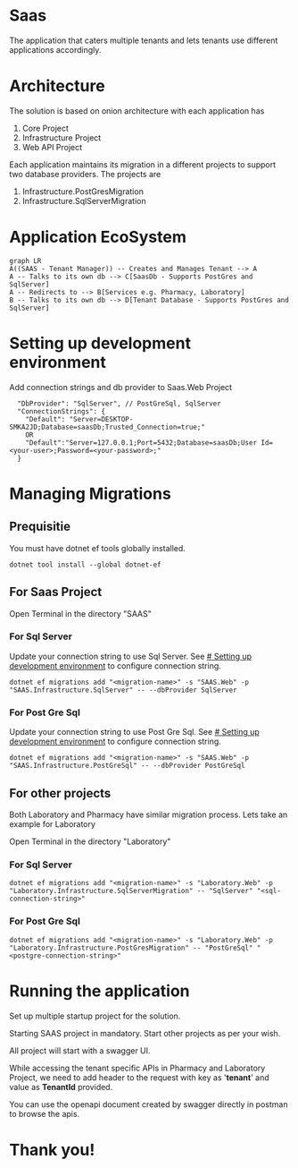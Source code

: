 # Saas

The application that caters multiple tenants and lets tenants use different applications accordingly.

# Architecture

The solution is based on onion architecture with each application has 
1. Core Project
2. Infrastructure Project
3. Web API Project

Each application maintains its migration in a different projects to support two database providers. The projects are
1. Infrastructure.PostGresMigration
2. Infrastructure.SqlServerMigration

# Application EcoSystem

```mermaid
graph LR
A((SAAS - Tenant Manager)) -- Creates and Manages Tenant --> A
A -- Talks to its own db --> C[SaasDb - Supports PostGres and SqlServer]
A -- Redirects to --> B[Services e.g. Pharmacy, Laboratory]
B -- Talks to its own db --> D[Tenant Database - Supports PostGres and SqlServer]
```

# Setting up development environment

Add connection strings and db provider to Saas.Web Project

```
  "DbProvider": "SqlServer", // PostGreSql, SqlServer
  "ConnectionStrings": {
    "Default": "Server=DESKTOP-SMKA2JD;Database=saasDb;Trusted_Connection=true;"
    OR
    "Default":"Server=127.0.0.1;Port=5432;Database=saasDb;User Id=<your-user>;Password=<your-password>;"
  }
```

# Managing Migrations
## Prequisitie
You must have dotnet ef tools globally installed.

```
dotnet tool install --global dotnet-ef
```

## For Saas Project

Open Terminal in the directory "SAAS"

### For Sql Server
Update your connection string to use Sql Server.
See [# Setting up development environment](#setting-up-development-environment) to configure connection string.
```
dotnet ef migrations add "<migration-name>" -s "SAAS.Web" -p "SAAS.Infrastructure.SqlServer" -- --dbProvider SqlServer
```
### For Post Gre Sql
Update your connection string to use Post Gre Sql.
See [# Setting up development environment](#setting-up-development-environment) to configure connection string.
```
dotnet ef migrations add "<migration-name>" -s "SAAS.Web" -p "SAAS.Infrastructure.PostGreSql" -- --dbProvider PostGreSql
```


## For other projects

Both Laboratory and Pharmacy have similar migration process.
Lets take an example for Laboratory


Open Terminal in the directory "Laboratory"


### For Sql Server
```
dotnet ef migrations add "<migration-name>" -s "Laboratory.Web" -p "Laboratory.Infrastructure.SqlServerMigration" -- "SqlServer" "<sql-connection-string>"
```

### For Post Gre Sql
```
dotnet ef migrations add "<migration-name>" -s "Laboratory.Web" -p "Laboratory.Infrastructure.PostGresMigration" -- "PostGreSql" "<postgre-connection-string>"
```


# Running the application

Set up multiple startup project for the solution.

Starting SAAS project in mandatory.
Start other projects as per your wish.

All project will start with a swagger UI.

While accessing the tenant specific APIs in Pharmacy and Laboratory Project,
we need to add header to the request with key as '**tenant**' and value as **TenantId** provided.

You can use the openapi document created by swagger directly in postman to browse the apis.


# Thank you!



